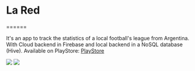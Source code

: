 # La Red
======

It's an app to track the statistics of a local football's league from Argentina. With Cloud backend in Firebase and local backend in a NoSQL database (Hive). Available on PlayStore: [PlayStore](https://lnkd.in/dSqti-C) 


![](https://media.giphy.com/media/nDNp5XeHdenZ8wXqJ7/giphy.gif)
![](https://media.giphy.com/media/S12YJaYXqRQbsIVKeb/giphy.gif)
